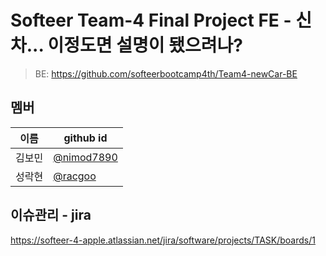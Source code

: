 #   Softeer Team-4 Final Project FE - 신차... 이정도면 설명이 됐으려나?
> BE: https://github.com/softeerbootcamp4th/Team4-newCar-BE



## 멤버

| 이름 | github id |
|--|--|
| 김보민 | [@nimod7890](https://github.com/nimod7890)| |
| 성락현 | [@racgoo](https://github.com/racgoo) |



## 이슈관리 - jira

https://softeer-4-apple.atlassian.net/jira/software/projects/TASK/boards/1
